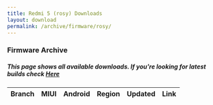 ```yaml
---
title: Redmi 5 (rosy) Downloads
layout: download
permalink: /archive/firmware/rosy/
---
```


### Firmware Archive
##### This page shows all available downloads. If you're looking for latest builds check [Here](/firmware/rosy/)


<div class="table-responsive-md" id="table-wrapper">
<table id="firmware" class="compact table table-striped table-hover table-sm">
    <thead class="thead-dark">
        <tr>
            <th>Branch</th>
            <th>MIUI</th>
            <th>Android</th>
            <th>Region</th>
            <th>Updated</th>
            <th>Link</th>
        </tr>
    </thead>
    <script>loadFirmwareDownloads('rosy', 'full')</script>
</table>
</div>
